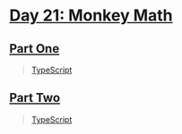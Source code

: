 # [Day 21: Monkey Math](https://adventofcode.com/2022/day/21)

## [Part One](https://adventofcode.com/2022/day/21#part1)

> [TypeScript](/solutions/typescript/2022/21/src/p1.ts)

## [Part Two](https://adventofcode.com/2022/day/21#part2)

> [TypeScript](/solutions/typescript/2022/21/src/p2.ts)
